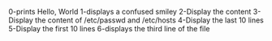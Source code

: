 0-prints Hello, World
1-displays a confused smiley
2-Display the content
3-Display the content of /etc/passwd and /etc/hosts
4-Display the last 10 lines
5-Display the first 10 lines
6-displays the third line of the file